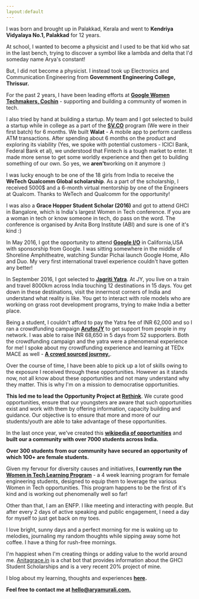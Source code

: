 ```yaml
---
layout:default
---
```


I was born and brought up in Palakkad, Kerala and went to  **Kendriya Vidyalaya No.1, Palakkad**  for 12 years.

At school, I wanted to become a physicist and I used to be that kid who sat in the last bench, trying to discover a symbol like a lambda and delta that I'd someday name Arya's constant!

But, I did not become a physicist. I instead took up Electronics and Communication Engineering from  **Government Engineering College, Thrissur.**

For the past 2 years, I have been leading efforts at  [**Google Women Techmakers, Cochin**](http://www.google.com/url?q=http%3A%2F%2Fgdgcochin.org%2F&sa=D&sntz=1&usg=AFQjCNHQBAqsCCIdDq75KMNW3NtaR2PtaA)  - supporting and building a community of women in tech.

I also tried by hand at building a startup. My team and I got selected to build a startup while in college as a part of the  [**SV.CO**](https://www.google.com/url?q=https%3A%2F%2Fsv.co%2F&sa=D&sntz=1&usg=AFQjCNH-JVenHiSsGKe89VYOE_rX57UYow) program (We were in their first batch) for 6 months. We built  **Walat**  - A mobile app to perform cardless ATM transactions. After spending about 6 months on the product and exploring its viability (Yes, we spoke with potential customers - ICICI Bank, Federal Bank et al), we understood that Fintech is a tough market to enter. It made more sense to get some worldly experience and then get to building something of our own. So yes, we  **aren't**working on it anymore :)

I was lucky enough to be one of the 18 girls from India to receive the  **WeTech Qualcomm Global scholarship**. As a part of the scholarship, I received 5000$ and a 6-month virtual mentorship by one of the Engineers at Qualcom. Thanks to WeTech and Qualcomm for the opportunity!

I was also a  **Grace Hopper Student Scholar (2016)**  and got to attend GHCI in Bangalore, which is India's largest Women in Tech conference. If you are a woman in tech or know someone in tech, do pass on the word. The conference is organised by Anita Borg Institute (ABI) and sure is one of it's kind :)

In May 2016, I got the opportunity to attend  [**Google I/O**](https://events.google.com/io2016/)  in California,USA with sponsorship from Google. I was sitting somewhere in the middle of Shoreline Amphitheatre, watching Sundar Pichai launch Google Home, Allo and Duo. My very first international travel experience couldn't have gotten any better!

In September 2016, I got selected to  [**Jagriti Yatra**](https://www.google.com/url?q=https%3A%2F%2Fjaritiyatra.com%2F&sa=D&sntz=1&usg=AFQjCNHVHfrh5mkl17ar5bH07UE1BIx47g). At JY, you live on a train and travel 8000km across India touching 12 destinations in 15 days. You get down in these destinations, visit the innermost corners of India and understand what reality is like. You get to interact with role models who are working on grass root development programs, trying to make India a better place.

Being a student, I couldn't afford to pay the Yatra fee of INR 62,000 and so I ran a crowdfunding campaign  [**AruforJY**](https://www.google.com/url?q=https%3A%2F%2Fwww.ketto.org%2Ffundraiser%2Faruforjy&sa=D&sntz=1&usg=AFQjCNHcB2lFsSdPxunjdL0r6lvGNBllbA) to get support from people in my network. I was able to raise INR 68,650 in 5 days from 52 supporters. Both the crowdfunding campaign and the yatra were a phenomenal experience for me! I spoke about my crowdfunding experience and learning at TEDx MACE as well -  [**A crowd sourced journey.**](https://www.youtube.com/watch?v=nna1B8s9XnA&t=1s).

Over the course of time, I have been able to pick up a lot of skills owing to the exposure I received through these opportunities. However as it stands now, not all know about these opportunities and not many understand why they matter. This is why I'm on a mission to democratise opportunities.

**This led me to lead the Opportunity Project at  [Rethink](https://www.google.com/url?q=https%3A%2F%2Fwiki.rethinkfoundation.in%2FMain_Page&sa=D&sntz=1&usg=AFQjCNGB8hlGVn0YVHj1eISh3KJ6OwvKPQ)**. We curate good opportunities, ensure that our youngsters are aware that such opportunities exist and work with them by offering information, capacity building and guidance. Our objective is to ensure that more and more of our students/youth are able to take advantage of these opportunities.

In the last once year, we've created this **[wikipedia of opportunities](http://www.google.com/url?q=http%3A%2F%2Fwiki.rethinkfoundation.in&sa=D&sntz=1&usg=AFQjCNEWOZxaC7iaS-GI-zntBbZg44FNeQ)** and **built our a community with over 7000 students across India.**

**Over 300 students from our community have secured an opportunity of which 100+ are female students.**

Given my fervour for diversity causes and initiatives, **I currently run the  [Women in Tech Learning Program](http://www.google.com/url?q=http%3A%2F%2Fwit.rethinkfoundation.in&sa=D&sntz=1&usg=AFQjCNFor2gZsexAVHhz0gAxOsMDhP0Ufg)**  - a 4 week learning program for female engineering students, designed to equip them to leverage the various Women in Tech opportunities. This program happens to be the first of it's kind and is working out phenomenally well so far!

Other than that, I am an ENFP. I like meeting and interacting with people. But after every 2 days of active speaking and public engagement, I need a day for myself to just get back on my toes.

I love bright, sunny days and a perfect morning for me is waking up to melodies, journaling my random thoughts while sipping away some hot coffee. I have a thing for rush-free mornings.

I'm happiest when I'm creating things or adding value to the world around me.  [Anitagrace.in](http://www.google.com/url?q=http%3A%2F%2Fanitagrace.in&sa=D&sntz=1&usg=AFQjCNGiuIFsvwKD8oJ36sh5MX08XNrhiA)  is a chat bot that provides information about the GHCI Student Scholarships and is a very recent 20% project of mine.

I blog about my learning, thoughts and experiences **[here](https://www.google.com/url?q=https%3A%2F%2Fmedium.com%2F%40aryamurali&sa=D&sntz=1&usg=AFQjCNFjzUgY_0_TJbHTXBbmHhIsDHIpJQ).**

**Feel free to contact me at  [hello@aryamurali.com.](mailto:hello@aryamurali.com.)**
